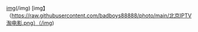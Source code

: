 [img](https://raw.githubusercontent.com/badboys88888/-/main/CBN-幸福剧场.png)(/img)
[img】（https://raw.githubusercontent.com/badboys88888/photo/main/北京IPTV淘电影.png）（/img)
